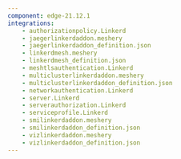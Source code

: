 ```yaml
---
component: edge-21.12.1
integrations:
    - authorizationpolicy.Linkerd
    - jaegerlinkerdaddon.meshery
    - jaegerlinkerdaddon_definition.json
    - linkerdmesh.meshery
    - linkerdmesh_definition.json
    - meshtlsauthentication.Linkerd
    - multiclusterlinkerdaddon.meshery
    - multiclusterlinkerdaddon_definition.json
    - networkauthentication.Linkerd
    - server.Linkerd
    - serverauthorization.Linkerd
    - serviceprofile.Linkerd
    - smilinkerdaddon.meshery
    - smilinkerdaddon_definition.json
    - vizlinkerdaddon.meshery
    - vizlinkerdaddon_definition.json
---
```

